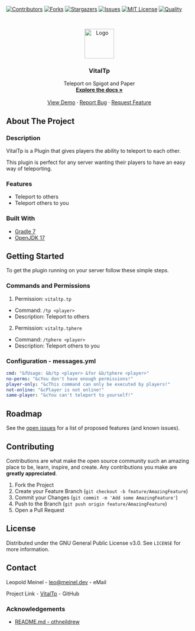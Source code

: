 <!-- PROJECT SHIELDS -->

[![Contributors][contributors-shield]][contributors-url]
[![Forks][forks-shield]][forks-url]
[![Stargazers][stars-shield]][stars-url]
[![Issues][issues-shield]][issues-url]
[![MIT License][license-shield]][license-url]
[![Quality][quality-shield]][quality-url]

<!-- PROJECT LOGO -->
<!--suppress ALL -->
<br />
<p align="center">
  <a href="https://github.com/LeoMeinel/vitaltp">
    <img src="images/logo.png" alt="Logo" width="80" height="80">
  </a>

<h3 align="center">VitalTp</h3>

  <p align="center">
    Teleport on Spigot and Paper
    <br />
    <a href="https://github.com/LeoMeinel/vitaltp"><strong>Explore the docs »</strong></a>
    <br />
    <br />
    <a href="https://github.com/LeoMeinel/vitaltp">View Demo</a>
    ·
    <a href="https://github.com/LeoMeinel/vitaltp/issues">Report Bug</a>
    ·
    <a href="https://github.com/LeoMeinel/vitaltp/issues">Request Feature</a>
  </p>

<!-- ABOUT THE PROJECT -->

## About The Project

### Description

VitalTp is a Plugin that gives players the ability to teleport to each other.

This plugin is perfect for any server wanting their players to have an easy way of teleporting.

### Features

- Teleport to others
- Teleport others to you

### Built With

- [Gradle 7](https://docs.gradle.org/7.5.1/release-notes.html)
- [OpenJDK 17](https://openjdk.java.net/projects/jdk/17/)

<!-- GETTING STARTED -->

## Getting Started

To get the plugin running on your server follow these simple steps.

### Commands and Permissions

1. Permission: `vitaltp.tp`

- Command: `/tp <player>`
- Description: Teleport to others

2. Permission: `vitaltp.tphere`

- Command: `/tphere <player>`
- Description: Teleport others to you

### Configuration - messages.yml

```yaml
cmd: "&fUsage: &b/tp <player> &for &b/tphere <player>"
no-perms: "&cYou don't have enough permissions!"
player-only: "&cThis command can only be executed by players!"
not-online: "&cPlayer is not online!"
same-player: "&cYou can't teleport to yourself!"
```

<!-- ROADMAP -->

## Roadmap

See the [open issues](https://github.com/LeoMeinel/vitaltp/issues) for a list of proposed features (and known
issues).

<!-- CONTRIBUTING -->

## Contributing

Contributions are what make the open source community such an amazing place to be, learn, inspire, and create. Any
contributions you make are **greatly appreciated**.

1. Fork the Project
2. Create your Feature Branch (`git checkout -b feature/AmazingFeature`)
3. Commit your Changes (`git commit -m 'Add some AmazingFeature'`)
4. Push to the Branch (`git push origin feature/AmazingFeature`)
5. Open a Pull Request

<!-- LICENSE -->

## License

Distributed under the GNU General Public License v3.0. See `LICENSE` for more information.

<!-- CONTACT -->

## Contact

Leopold Meinel - [leo@meinel.dev](mailto:leo@meinel.dev) - eMail

Project Link - [VitalTp](https://github.com/LeoMeinel/vitaltp) - GitHub

<!-- ACKNOWLEDGEMENTS -->

### Acknowledgements

- [README.md - othneildrew](https://github.com/othneildrew/Best-README-Template)

<!-- MARKDOWN LINKS & IMAGES -->

[contributors-shield]: https://img.shields.io/github/contributors-anon/LeoMeinel/vitaltp?style=for-the-badge
[contributors-url]: https://github.com/LeoMeinel/vitaltp/graphs/contributors
[forks-shield]: https://img.shields.io/github/forks/LeoMeinel/vitaltp?label=Forks&style=for-the-badge
[forks-url]: https://github.com/LeoMeinel/vitaltp/network/members
[stars-shield]: https://img.shields.io/github/stars/LeoMeinel/vitaltp?style=for-the-badge
[stars-url]: https://github.com/LeoMeinel/vitaltp/stargazers
[issues-shield]: https://img.shields.io/github/issues/LeoMeinel/vitaltp?style=for-the-badge
[issues-url]: https://github.com/LeoMeinel/vitaltp/issues
[license-shield]: https://img.shields.io/github/license/LeoMeinel/vitaltp?style=for-the-badge
[license-url]: https://github.com/LeoMeinel/vitaltp/blob/main/LICENSE
[quality-shield]: https://img.shields.io/codefactor/grade/github/LeoMeinel/vitaltp?style=for-the-badge
[quality-url]: https://www.codefactor.io/repository/github/LeoMeinel/vitaltp
